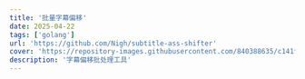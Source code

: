```yaml
---
title: '批量字幕偏移'
date: 2025-04-22
tags: ['golang']
url: 'https://github.com/Nigh/subtitle-ass-shifter'
cover: 'https://repository-images.githubusercontent.com/840388635/c141f368-717f-421a-a661-cfad96f7ba4d'
description: '字幕偏移批处理工具'
---
```

